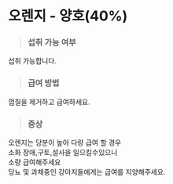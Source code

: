 # 오렌지 - 양호(40%)
> ### 섭취 가능 여부
섭취 가능합니다.
> ### 급여 방법
껍질을 제거하고 급여하세요.

> ### 증상
오렌지는 당분이 높아 다량 급여 할 경우 \
소화 장애,구토,설사을 일으킬수있으니\
소량 급여해주세요\
당뇨 및 과체중인 강아지들에게는 급여를 지양해주세요.
